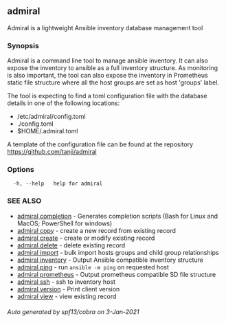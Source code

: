 ## admiral

Admiral is a lightweight Ansible inventory database management tool

### Synopsis

Admiral is a command line tool to manage ansible inventory. It can also 
expose the inventory to ansible as a full inventory structure. As monitoring is 
also important, the tool can also expose the inventory in Prometheus static file 
structure where all the host groups are set as host 'groups' label.

The tool is expecting to find a toml configuration file with the database details
in one of the following locations:
- /etc/admiral/config.toml
- ./config.toml
- $HOME/.admiral.toml

A template of the configuration file can be found at the repository
https://github.com/tanji/admiral

### Options

```
  -h, --help   help for admiral
```

### SEE ALSO

* [admiral completion](admiral_completion.md)	 - Generates completion scripts (Bash for Linux and MacOS; PowerShell for windows)
* [admiral copy](admiral_copy.md)	 - create a new record from existing record
* [admiral create](admiral_create.md)	 - create or modify existing record
* [admiral delete](admiral_delete.md)	 - delete existing record
* [admiral import](admiral_import.md)	 - bulk import hosts groups and child group relationships
* [admiral inventory](admiral_inventory.md)	 - Output Ansible compatible inventory structure
* [admiral ping](admiral_ping.md)	 - run `ansible -m ping` on requested host
* [admiral prometheus](admiral_prometheus.md)	 - Output prometheus compatible SD file structure
* [admiral ssh](admiral_ssh.md)	 - ssh to inventory host
* [admiral version](admiral_version.md)	 - Print client version
* [admiral view](admiral_view.md)	 - view existing record

###### Auto generated by spf13/cobra on 3-Jan-2021
